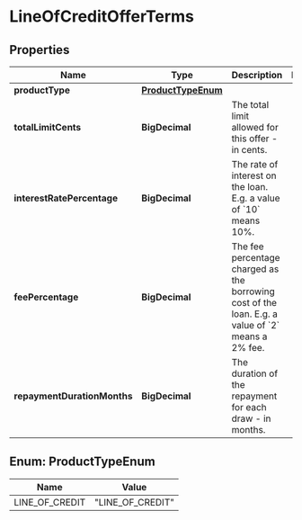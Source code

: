 

# LineOfCreditOfferTerms


## Properties

| Name | Type | Description | Notes |
|------------ | ------------- | ------------- | -------------|
|**productType** | [**ProductTypeEnum**](#ProductTypeEnum) |  |  |
|**totalLimitCents** | **BigDecimal** | The total limit allowed for this offer - in cents. |  |
|**interestRatePercentage** | **BigDecimal** | The rate of interest on the loan. E.g. a value of &#x60;10&#x60; means 10%. |  |
|**feePercentage** | **BigDecimal** | The fee percentage charged as the borrowing cost of the loan. E.g. a value of &#x60;2&#x60; means a 2% fee. |  |
|**repaymentDurationMonths** | **BigDecimal** | The duration of the repayment for each draw - in months. |  |



## Enum: ProductTypeEnum

| Name | Value |
|---- | -----|
| LINE_OF_CREDIT | &quot;LINE_OF_CREDIT&quot; |



